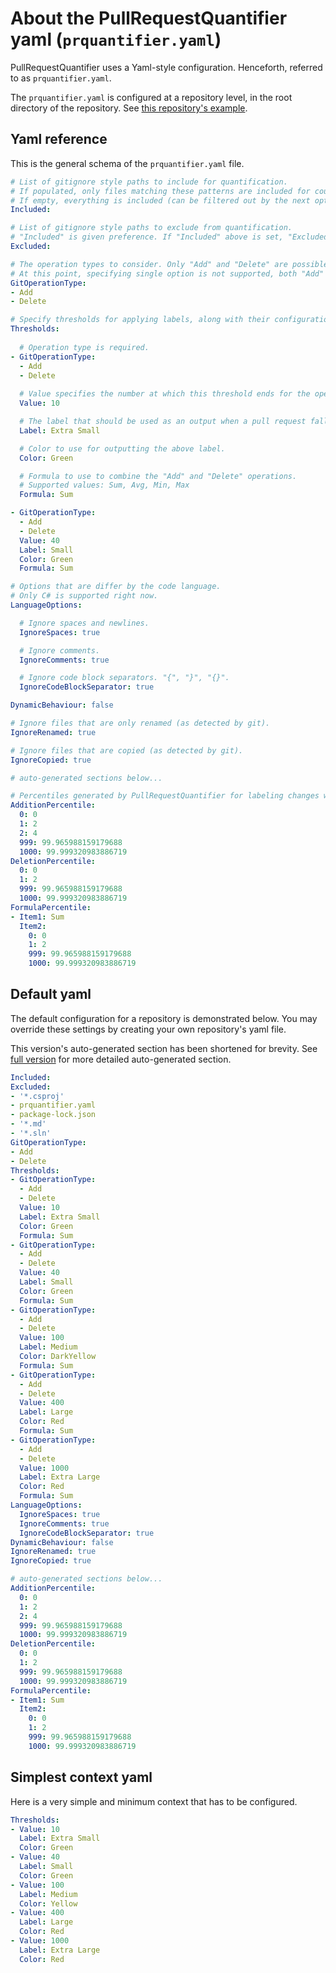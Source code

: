 # About the PullRequestQuantifier yaml (`prquantifier.yaml`)

PullRequestQuantifier uses a Yaml-style configuration. Henceforth, referred to as `prquantifier.yaml`.

The `prquantifier.yaml` is configured at a repository level, in the root directory of the repository. See [this repository's example](../prquantifier.yaml).

## Yaml reference

This is the general schema of the `prquantifier.yaml` file.

```yaml
# List of gitignore style paths to include for quantification.
# If populated, only files matching these patterns are included for counting.
# If empty, everything is included (can be filtered out by the next option "Excluded").
Included: 

# List of gitignore style paths to exclude from quantification.
# "Included" is given preference. If "Included" above is set, "Excluded" is ignored.
Excluded:

# The operation types to consider. Only "Add" and "Delete" are possible.
# At this point, specifying single option is not supported, both "Add" and "Delete" must be specified.
GitOperationType:
- Add
- Delete

# Specify thresholds for applying labels, along with their configurations.
Thresholds:
  
  # Operation type is required.
- GitOperationType:
  - Add
  - Delete
  
  # Value specifies the number at which this threshold ends for the operation types specified above.
  Value: 10

  # The label that should be used as an output when a pull request falls into this threshold.
  Label: Extra Small

  # Color to use for outputting the above label.
  Color: Green

  # Formula to use to combine the "Add" and "Delete" operations. 
  # Supported values: Sum, Avg, Min, Max
  Formula: Sum

- GitOperationType:
  - Add
  - Delete
  Value: 40
  Label: Small
  Color: Green
  Formula: Sum

# Options that are differ by the code language.
# Only C# is supported right now.
LanguageOptions:

  # Ignore spaces and newlines.
  IgnoreSpaces: true

  # Ignore comments.
  IgnoreComments: true

  # Ignore code block separators. "{", "}", "{}".
  IgnoreCodeBlockSeparator: true

DynamicBehaviour: false

# Ignore files that are only renamed (as detected by git).
IgnoreRenamed: true

# Ignore files that are copied (as detected by git).
IgnoreCopied: true

# auto-generated sections below...

# Percentiles generated by PullRequestQuantifier for labeling changes with a repository context percentile.
AdditionPercentile:
  0: 0
  1: 2
  2: 4
  999: 99.965988159179688
  1000: 99.999320983886719
DeletionPercentile:
  0: 0
  1: 2
  999: 99.965988159179688
  1000: 99.999320983886719
FormulaPercentile:
- Item1: Sum
  Item2:
    0: 0
    1: 2
    999: 99.965988159179688
    1000: 99.999320983886719
```
## Default yaml

The default configuration for a repository is demonstrated below. You may override these settings by creating your own repository's yaml file.

This version's auto-generated section has been shortened for brevity. See [full version](./default-prquantifier-yaml.md) for more detailed auto-generated section.


```yaml
Included: 
Excluded:
- '*.csproj'
- prquantifier.yaml
- package-lock.json
- '*.md'
- '*.sln'
GitOperationType:
- Add
- Delete
Thresholds:
- GitOperationType:
  - Add
  - Delete
  Value: 10
  Label: Extra Small
  Color: Green
  Formula: Sum
- GitOperationType:
  - Add
  - Delete
  Value: 40
  Label: Small
  Color: Green
  Formula: Sum
- GitOperationType:
  - Add
  - Delete
  Value: 100
  Label: Medium
  Color: DarkYellow
  Formula: Sum
- GitOperationType:
  - Add
  - Delete
  Value: 400
  Label: Large
  Color: Red
  Formula: Sum
- GitOperationType:
  - Add
  - Delete
  Value: 1000
  Label: Extra Large
  Color: Red
  Formula: Sum
LanguageOptions:
  IgnoreSpaces: true
  IgnoreComments: true
  IgnoreCodeBlockSeparator: true
DynamicBehaviour: false
IgnoreRenamed: true
IgnoreCopied: true

# auto-generated sections below...
AdditionPercentile:
  0: 0
  1: 2
  2: 4
  999: 99.965988159179688
  1000: 99.999320983886719
DeletionPercentile:
  0: 0
  1: 2
  999: 99.965988159179688
  1000: 99.999320983886719
FormulaPercentile:
- Item1: Sum
  Item2:
    0: 0
    1: 2
    999: 99.965988159179688
    1000: 99.999320983886719
```

## Simplest context yaml

Here is a very simple and minimum context that has to be configured.

```yml
Thresholds:
- Value: 10
  Label: Extra Small
  Color: Green
- Value: 40
  Label: Small
  Color: Green
- Value: 100
  Label: Medium
  Color: Yellow
- Value: 400
  Label: Large
  Color: Red
- Value: 1000
  Label: Extra Large
  Color: Red
```

